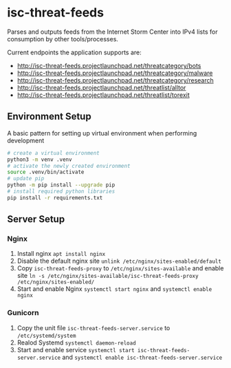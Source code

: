 # isc-threat-feeds
Parses and outputs feeds from the Internet Storm Center into IPv4 lists for consumption by other tools/processes.

Current endpoints the application supports are:
* http://isc-threat-feeds.projectlaunchpad.net/threatcategory/bots
* http://isc-threat-feeds.projectlaunchpad.net/threatcategory/malware
* http://isc-threat-feeds.projectlaunchpad.net/threatcategory/research
* http://isc-threat-feeds.projectlaunchpad.net/threatlist/alltor
* http://isc-threat-feeds.projectlaunchpad.net/threatlist/torexit

## Environment Setup
A basic pattern for setting up virtual environment when performing development

```bash
# create a virtual environment
python3 -m venv .venv
# activate the newly created environment
source .venv/bin/activate
# update pip
python -m pip install --upgrade pip
# install required python libraries
pip install -r requirements.txt
```

## Server Setup
### Nginx
1. Install nginx `apt install nginx`
2. Disable the default nginx site `unlink /etc/nginx/sites-enabled/default`
3. Copy `isc-threat-feeds-proxy` to `/etc/nginx/sites-available` and enable site `ln -s /etc/nginx/sites-available/isc-threat-feeds-proxy /etc/nginx/sites-enabled/`
5. Start and enable Nginx `systemctl start nginx` and `systemctl enable nginx`

### Gunicorn
1. Copy the unit file `isc-threat-feeds-server.service` to `/etc/systemd/system`
2. Realod Systemd `systemctl daemon-reload`
3. Start and enable service `systemctl start isc-threat-feeds-server.service` and `systemctl enable isc-threat-feeds-server.service`
